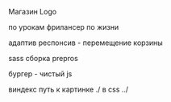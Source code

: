 Магазин Logo

по урокам фрилансер по жизни

адаптив респонсив - перемещение корзины

sass сборка prepros

бургер - чистый js

виндекс путь к картинке ./
в css ../
